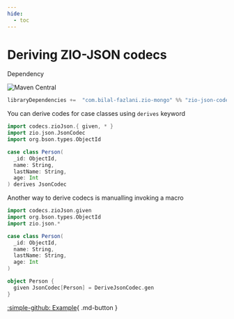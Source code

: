 ```yaml
---
hide:
  - toc
---
```


# Deriving ZIO-JSON codecs


Dependency

![Maven Central](https://img.shields.io/maven-central/v/com.bilal-fazlani.zio-mongo/zio-mongo_3?color=blue&label=Latest%20Version&style=for-the-badge)

```scala
libraryDependencies +=  "com.bilal-fazlani.zio-mongo" %% "zio-json-codec" % zioMongoVersion
```


You can derive codes for case classes using `derives` keyword

```scala
import codecs.zioJson.{ given, * }
import zio.json.JsonCodec
import org.bson.types.ObjectId

case class Person(
  _id: ObjectId, 
  name: String, 
  lastName: String, 
  age: Int
) derives JsonCodec
```

Another way to derive codecs is manualling invoking a macro

```scala
import codecs.zioJson.given
import org.bson.types.ObjectId
import zio.json.*

case class Person(
  _id: ObjectId, 
  name: String, 
  lastName: String, 
  age: Int
)

object Person {
  given JsonCodec[Person] = DeriveJsonCodec.gen
}
```

[:simple-github: Example](https://github.com/bilal-fazlani/zio-mongo/tree/main/zio-json-examples/src/main/scala/com/bilalfazlani/zioMongo/example){ .md-button }